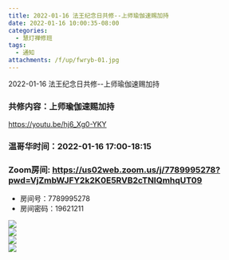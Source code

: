 ```yaml
---
title: 2022-01-16 法王纪念日共修--上师瑜伽速赐加持
date: 2022-01-16 10:00:35-08:00
categories:
  - 慧灯禅修班
tags:
  - 通知
attachments: /f/up/fwryb-01.jpg
---
```

2022-01-16 法王纪念日共修--上师瑜伽速赐加持 


### 共修内容：上师瑜伽速赐加持

<https://youtu.be/hj6_Xg0-YKY>

### 温哥华时间：2022-01-16 17:00-18:15

### Zoom房间: <https://us02web.zoom.us/j/7789995278?pwd=VjZmbWJFY2k2K0E5RVB2cTNIQmhqUT09>
 - 房间号：7789995278
 - 房间密码：19621211

![](https://s3.ap-northeast-1.wasabisys.com/hdcx/hdv/f/up/fwryb-01.jpg)  
![](https://s3.ap-northeast-1.wasabisys.com/hdcx/hdv/f/up/fwryb-02.jpg)  
![](https://s3.ap-northeast-1.wasabisys.com/hdcx/hdv/f/up/fwryb-03.PNG)  
![](https://s3.ap-northeast-1.wasabisys.com/hdcx/hdv/f/up/fwryb-04.JPG)  
